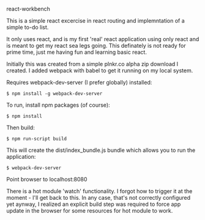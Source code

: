 react-workbench

This is a simple react excercise in react routing and implemntation of a simple to-do list.

It only uses react, and is my first 'real' react application using only react and is meant to get my react sea legs going. This definately is not ready for prime time, just me having fun and learning basic react.

Initially this was created from a simple plnkr.co alpha zip download I created. I added webpack with babel to get it running on my local system.

Requires webpack-dev-server (I prefer globally) installed:

    $ npm install -g webpack-dev-server

To run, install npm packages (of course):
    
    $ npm install

Then build:

    $ npm run-script build

This will create the dist/index_bundle.js bundle which allows you to run the application:

    $ webpack-dev-server

Point browser to localhost:8080

There is a hot module 'watch' functionality. I forgot how to trigger it at the moment - I'll get back to this. In any case, that's not correctly configured yet aynway, I realized an explicit build step was required to force app update in the browser for some resources for hot module to work.

